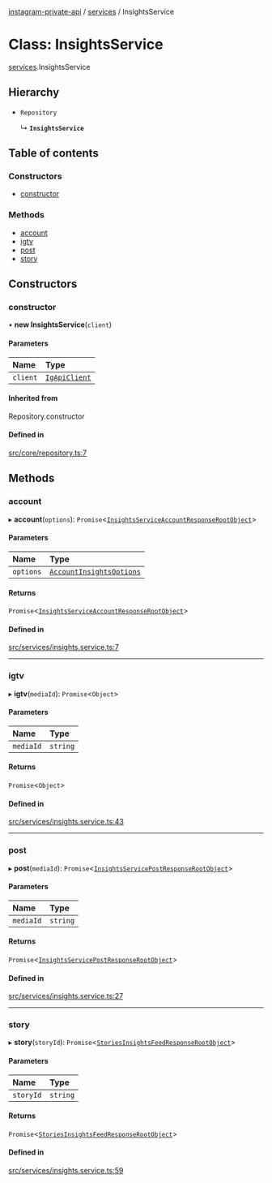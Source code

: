[instagram-private-api](../../README.md) / [services](../../modules/services.md) / InsightsService

# Class: InsightsService

[services](../../modules/services.md).InsightsService

## Hierarchy

- `Repository`

  ↳ **`InsightsService`**

## Table of contents

### Constructors

- [constructor](InsightsService.md#constructor)

### Methods

- [account](InsightsService.md#account)
- [igtv](InsightsService.md#igtv)
- [post](InsightsService.md#post)
- [story](InsightsService.md#story)

## Constructors

### constructor

• **new InsightsService**(`client`)

#### Parameters

| Name | Type |
| :------ | :------ |
| `client` | [`IgApiClient`](../index/IgApiClient.md) |

#### Inherited from

Repository.constructor

#### Defined in

[src/core/repository.ts:7](https://github.com/Nerixyz/instagram-private-api/blob/b3351b9/src/core/repository.ts#L7)

## Methods

### account

▸ **account**(`options`): `Promise`<[`InsightsServiceAccountResponseRootObject`](../../interfaces/responses/InsightsServiceAccountResponseRootObject.md)\>

#### Parameters

| Name | Type |
| :------ | :------ |
| `options` | [`AccountInsightsOptions`](../../interfaces/types/AccountInsightsOptions.md) |

#### Returns

`Promise`<[`InsightsServiceAccountResponseRootObject`](../../interfaces/responses/InsightsServiceAccountResponseRootObject.md)\>

#### Defined in

[src/services/insights.service.ts:7](https://github.com/Nerixyz/instagram-private-api/blob/b3351b9/src/services/insights.service.ts#L7)

___

### igtv

▸ **igtv**(`mediaId`): `Promise`<`Object`\>

#### Parameters

| Name | Type |
| :------ | :------ |
| `mediaId` | `string` |

#### Returns

`Promise`<`Object`\>

#### Defined in

[src/services/insights.service.ts:43](https://github.com/Nerixyz/instagram-private-api/blob/b3351b9/src/services/insights.service.ts#L43)

___

### post

▸ **post**(`mediaId`): `Promise`<[`InsightsServicePostResponseRootObject`](../../interfaces/responses/InsightsServicePostResponseRootObject.md)\>

#### Parameters

| Name | Type |
| :------ | :------ |
| `mediaId` | `string` |

#### Returns

`Promise`<[`InsightsServicePostResponseRootObject`](../../interfaces/responses/InsightsServicePostResponseRootObject.md)\>

#### Defined in

[src/services/insights.service.ts:27](https://github.com/Nerixyz/instagram-private-api/blob/b3351b9/src/services/insights.service.ts#L27)

___

### story

▸ **story**(`storyId`): `Promise`<[`StoriesInsightsFeedResponseRootObject`](../../interfaces/responses/StoriesInsightsFeedResponseRootObject.md)\>

#### Parameters

| Name | Type |
| :------ | :------ |
| `storyId` | `string` |

#### Returns

`Promise`<[`StoriesInsightsFeedResponseRootObject`](../../interfaces/responses/StoriesInsightsFeedResponseRootObject.md)\>

#### Defined in

[src/services/insights.service.ts:59](https://github.com/Nerixyz/instagram-private-api/blob/b3351b9/src/services/insights.service.ts#L59)
